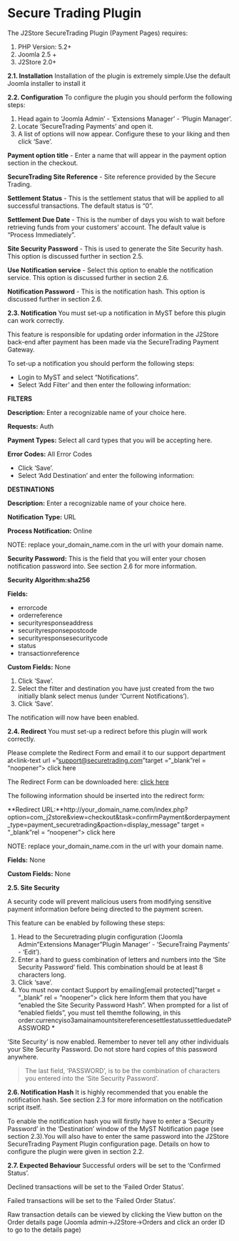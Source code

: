 # Secure Trading Plugin

The J2Store SecureTrading Plugin \(Payment Pages\) requires:

1. PHP Version: 5.2+
2. Joomla 2.5 +
3. J2Store 2.0+

**2.1. Installation** Installation of the plugin is extremely simple.Use the default Joomla installer to install it

**2.2. Configuration** To configure the plugin you should perform the following steps:

1. Head again to ‘Joomla Admin’ - ‘Extensions Manager’ - ‘Plugin Manager’.
2. Locate ‘SecureTrading Payments’ and open it.
3. A list of options will now appear. Configure these to your liking and then click ‘Save’.

**Payment option title** - Enter a name that will appear in the payment option section in the checkout.

**SecureTrading Site Reference** - Site reference provided by the Secure Trading.

**Settlement Status** - This is the settlement status that will be applied to all successful transactions. The default status is “0”.

**Settlement Due Date** - This is the number of days you wish to wait before retrieving funds from your customers’ account. The default value is “Process Immediately”.

**Site Security Password** - This is used to generate the Site Security hash. This option is discussed further in section 2.5.

**Use Notification service** - Select this option to enable the notification service. This option is discussed further in section 2.6.

**Notification Password** - This is the notification hash. This option is discussed further in section 2.6.

**2.3. Notification** You must set-up a notification in MyST before this plugin can work correctly.

This feature is responsible for updating order information in the J2Store back-end after payment has been made via the SecureTrading Payment Gateway.

To set-up a notification you should perform the following steps:

* Login to MyST and select “Notifications”.
* Select ‘Add Filter’ and then enter the following information:

**FILTERS**

**Description:** Enter a recognizable name of your choice here.

**Requests:** Auth

**Payment Types:** Select all card types that you will be accepting here.

**Error Codes:** All Error Codes

* Click ‘Save’.
* Select ‘Add Destination’ and enter the following information:

**DESTINATIONS**

**Description:** Enter a recognizable name of your choice here.

**Notification Type:** URL

**Process Notification:** Online

NOTE: replace your_domain_name.com in the url with your domain name.

**Security Password:** This is the field that you will enter your chosen notification password into. See section 2.6 for more information.

**Security Algorithm:sha256**

**Fields:**

* errorcode
* orderreference
* securityresponseaddress
* securityresponsepostcode
* securityresponsesecuritycode
* status
* transactionreference

**Custom Fields:** None

1. Click ‘Save’.
2. Select the filter and destination you have just created from the two initially blank select menus \(under ‘Current Notifications’\).
3. Click ‘Save’.

The notification will now have been enabled.

**2.4. Redirect** You must set-up a redirect before this plugin will work correctly.

Please complete the Redirect Form and email it to our support department at&lt;link-text url =“support@securetrading.com”target =“\_blank”rel = “noopener”&gt; click here

The Redirect Form can be downloaded here: [click here](http://securetrading.com/sites/default/files/downloads/ppages/STPP_Redirect_Request_Form.doc)

The following information should be inserted into the redirect form:

**Redirect URL:**http://your\_domain\_name.com/index.php?option=com\_j2store&view=checkout&task=confirmPayment&orderpayment\_type=payment\_securetrading&paction=display\_message” target = “\_blank”rel = “noopener”&gt; click here

NOTE: replace your_domain_name.com in the url with your domain name.

**Fields:** None

**Custom Fields:** None

**2.5. Site Security**

A security code will prevent malicious users from modifying sensitive payment information before being directed to the payment screen.

This feature can be enabled by following these steps:

1. Head to the Securetrading plugin configuration \(‘Joomla Admin”Extensions Manager”Plugin Manager’ - ‘SecureTraing Payments’ - ‘Edit’\).
2. Enter a hard to guess combination of letters and numbers into the ‘Site Security Password’ field. This combination should be at least 8 characters long.
3. Click ‘save’.
4. You must now contact Support by emailing\[email protected\]”target = “\_blank” rel = “noopener”&gt; click here Inform them that you have “enabled the Site Security Password Hash”. When prompted for a list of “enabled fields”, you must tell themthe following, in this order:currencyiso3amainamountsitereferencesettlestatussettleduedatePASSWORD \*

‘Site Security’ is now enabled. Remember to never tell any other individuals your Site Security Password. Do not store hard copies of this password anywhere.

> The last field, ‘PASSWORD’, is to be the combination of characters you entered into the ‘Site Security Password’.

**2.6. Notification Hash** It is highly recommended that you enable the notification hash. See section 2.3 for more information on the notification script itself.

To enable the notification hash you will firstly have to enter a ‘Security Password’ in the ‘Destination’ window of the MyST Notification page \(see section 2.3\).You will also have to enter the same password into the J2Store SecureTrading Payment Plugin configuration page. Details on how to configure the plugin were given in section 2.2.

**2.7. Expected Behaviour** Successful orders will be set to the ‘Confirmed Status’.

Declined transactions will be set to the ‘Failed Order Status’.

Failed transactions will be set to the ‘Failed Order Status’.

Raw transaction details can be viewed by clicking the View button on the Order details page \(Joomla admin-&gt;J2Store-&gt;Orders and click an order ID to go to the details page\)

